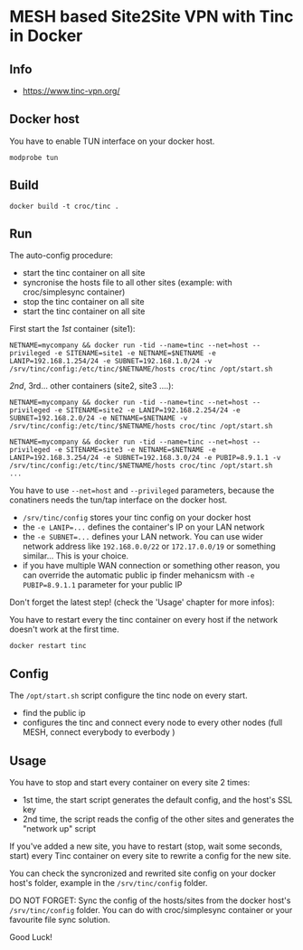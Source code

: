 # MESH based Site2Site VPN with Tinc in Docker

## Info

  - https://www.tinc-vpn.org/

## Docker host

You have to enable TUN interface on your docker host.

```
modprobe tun
```

## Build

```
docker build -t croc/tinc .
```

## Run

The auto-config procedure:

  - start the tinc container on all site
  - syncronise the hosts file to all other sites (example: with croc/simplesync container)
  - stop the tinc container on all site
  - start the tinc container on all site


First start the *1st* container (site1):

```
NETNAME=mycompany && docker run -tid --name=tinc --net=host --privileged -e SITENAME=site1 -e NETNAME=$NETNAME -e LANIP=192.168.1.254/24 -e SUBNET=192.168.1.0/24 -v /srv/tinc/config:/etc/tinc/$NETNAME/hosts croc/tinc /opt/start.sh
```

*2nd*, 3rd... other containers (site2, site3 ....):

```
NETNAME=mycompany && docker run -tid --name=tinc --net=host --privileged -e SITENAME=site2 -e LANIP=192.168.2.254/24 -e SUBNET=192.168.2.0/24 -e NETNAME=$NETNAME -v /srv/tinc/config:/etc/tinc/$NETNAME/hosts croc/tinc /opt/start.sh

NETNAME=mycompany && docker run -tid --name=tinc --net=host --privileged -e SITENAME=site3 -e NETNAME=$NETNAME -e LANIP=192.168.3.254/24 -e SUBNET=192.168.3.0/24 -e PUBIP=8.9.1.1 -v /srv/tinc/config:/etc/tinc/$NETNAME/hosts croc/tinc /opt/start.sh
...
```

You have to use `--net=host` and `--privileged` parameters, because the conatiners needs the tun/tap interface on the docker host.

  - `/srv/tinc/config` stores your tinc config on your docker host
  - the `-e LANIP=...` defines the container's IP on your LAN network
  - the `-e SUBNET=...` defines your LAN network. You can use wider network address like `192.168.0.0/22` or `172.17.0.0/19` or something similar... This is your choice.
  - if you have multiple WAN connection or something other reason, you can override the automatic public ip finder mehanicsm with `-e PUBIP=8.9.1.1` parameter for your public IP



Don't forget the latest step! (check the 'Usage' chapter for more infos):

You have to restart every the tinc container on every host if the network doesn't work at the first time.

```
docker restart tinc
```

## Config

The `/opt/start.sh` script configure the tinc node on every start.

  - find the public ip
  - configures the tinc and connect every node to every other nodes (full MESH, connect everybody to everbody )


## Usage

You have to stop and start every container on every site 2 times:

  - 1st time, the start script generates the default config, and the host's SSL key
  - 2nd time, the script reads the config of the other sites and generates the "network up" script

If you've added a new site, you have to restart (stop, wait some seconds, start) every Tinc container on every site to rewrite a config for the new site.

You can check the syncronized and rewrited site config on your docker host's folder, example in the `/srv/tinc/config` folder.

DO NOT FORGET: Sync the config of the hosts/sites from the docker host's `/srv/tinc/config` folder.
You can do with croc/simplesync container or your favourite file sync solution.


Good Luck!


